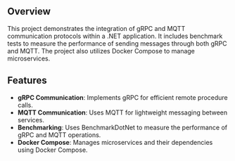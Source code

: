 ## Overview
This project demonstrates the integration of gRPC and MQTT communication protocols within a .NET application. It includes benchmark tests to measure the performance of sending messages through both gRPC and MQTT. The project also utilizes Docker Compose to manage microservices.

## Features
- **gRPC Communication**: Implements gRPC for efficient remote procedure calls.
- **MQTT Communication**: Uses MQTT for lightweight messaging between services.
- **Benchmarking**: Uses BenchmarkDotNet to measure the performance of gRPC and MQTT operations.
- **Docker Compose**: Manages microservices and their dependencies using Docker Compose.
